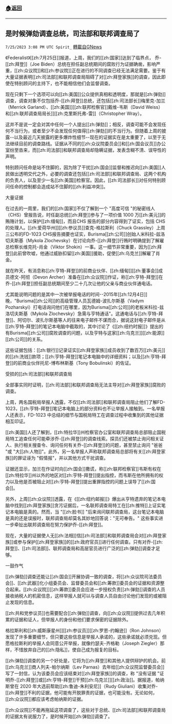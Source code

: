 ###  [:house:返回](README.md)
---


## 是时候弹劾调查总统，司法部和联邦调查局了
`7/25/2023 3:08 PM UTC Spirit_` [轉載自GNews](https://gnews.org/articles/1486741)


《Federalist》[[zh:7月25日]]报道，上周，我们的[[zh:国家]]达到了临界点， 乔-[[zh:拜登]]（Joe Biden）总统在担任副总统期间的腐败行为证据确凿，影响严重，[[zh:众议院]]和[[zh:参议院]]正在进行的不同调查已经无法满足需要。鉴于有大量证据表明[[zh:司法部]]和联邦调查局阻碍了对[[zh:拜登家族]]的调查，因此即使在特别顾问的主持下，也不能相信他们会监督调查。

现在只剩下一个选项可以向[[zh:美国]]公众提供真相和透明度，那就是[[zh:弹劾]]调查，调查对象不仅包括乔-[[zh:拜登]]总统，还包括[[zh:司法部长]]梅里克-加兰（Merrick Garland）、[[zh:美国]][[zh:联邦检察官]]戴维-韦斯（David Weiss）和[[zh:联邦调查局局长]][[zh:克里斯托弗-雷]]（Christopher Wray）。

这并不是说一定会对其中任何一个人提出[[zh:弹劾]]；相反，调查可能不会发现任何不当行为，或者至少不会发现任何值得[[zh:弹劾]]的不当行为。但随着上周的披露--以及最近几天披露的更多爆炸性细节--现在的证据实在是太重要了，以至于无法继续目前的调查路线。证据从不同的[[zh:众议院委员会]]和[[zh:国会议员]]办公室纷至沓来，而[[zh:司法部]]和联邦调查局却隐瞒证据，发表含糊不清、误导性的声明。

特别顾问任命是站不住脚的，因为除了干扰[[zh:国会]]监督和推迟向[[zh:美国]]人民做出透明交代之外，必要的调查还包括[[zh:司法部]]和联邦调查局、这两个机构的负责人，以及至少一名[[zh:美国]]检察官。因此，[[zh:司法部长]]对任何特别顾问任命的控制都会造成站不住脚的[[zh:利益冲突]]。

大量证据

在过去的一周里，我们的[[zh:国家]]不仅了解到一个 "高度可信 "的秘密线人（CHS）曾报告说，时任副总统[[zh:拜登]]参与了一项价值 1000 万[[zh:美元]]的贿赂计划，以保护[[zh:缅甸]]，而且CHS 报告的部分内容得到了证实，包括 CHS 的处理人。[[zh:爱荷华州]][[zh:参议员]]查克-格拉斯利（Chuck Grassley）上周三公布的FD-1023 CHS报告摘要也证实，Burisma[[zh:公司]]创始人米科拉-兹洛切夫斯基（Mykola Zlochevsky）在讨论向乔-[[zh:拜登]]行贿时明确提到了解雇总检察长维克托-肖金（Viktor Shokin）一事。这一细节非常重要，因为[[zh:拜登]]此前曾吹嘘，他通过威胁扣留[[zh:美国]]援助，促使[[zh:乌克兰]]解雇了肖金。

就在昨天，有消息称[[zh:亨特-拜登]]的前商业伙伴、[[zh:缅甸]][[zh:董事会]]成员德文-阿彻（Devon Archer）准备在[[zh:众议院]]作证，称[[zh:亨特-拜登]]在乔-[[zh:拜登]]担任副总统期间至少二十几次让他的父亲与商业伙伴通电话。

尤其能说明问题的是其中一次被举报电话的时间--2015年[[zh:12月4日]]晚，"Burisma[[zh:公司]]的高级管理人员瓦德姆-波扎尔斯基（Vadym Pozharskyi）打电话询问他们在哪里，因为Burisma[[zh:公司]]的老板米科拉-兹洛切夫斯基（Mykola Zlochevsky）急需与亨特通话"。这通电话与[[zh:亨特-拜登]]、阿切尔、波扎尔斯基等人的往来电子邮件不谋而合，据说这封电子邮件是从[[zh:亨特-拜登]]的笔记本电脑中截取的，其中讨论了《[[zh:纽约时报]]》提出的有Burisma[[zh:公司]]腐败调查的问题，以及亨特与这家[[zh:乌克兰]][[zh:能源]][[zh:公司]]的关系。

这些证据包括：[[zh:银行]]记录证实[[zh:拜登家族]]成员收到了数百万[[zh:美元]]的[[zh:洗钱]]款项；[[zh:亨特-拜登]]笔记本电脑中的详细资料；以及[[zh:亨特-拜登]]的前商业伙伴托尼-博布林斯基（Tony Bobulinski）的佐证。

受损的[[zh:司法部]]和联邦调查局

全部事实同时证明，[[zh:司法部]]和联邦调查局无法主导对[[zh:拜登家族]]腐败的调查。

上周，两名国税局举报人透露，不仅[[zh:司法部]]和联邦调查局阻止他们了解FD-1023，[[zh:亨特-拜登]]笔记本电脑上的部分资料也不让举报人接触到。一名举报人还表示，FD-1023 中总结的细节与国税局特工在调查过程中收集到的其他证据相互印证。

[[zh:美国]]人还了解到，[[zh:特拉华]]州检察官办公室和联邦调查局总部阻止国税局特工追查任何可能牵涉乔-[[zh:拜登]]的调查线索。探员们还被禁止询问相关证人、执行相关搜查令、询问任何有关乔-[[zh:拜登]]的问题，甚至禁止询问 "爸爸 "或 "大[[zh:人物]]"。此外，另一名举报人声称联邦调查局总部将有关[[zh:拜登家族]]的罪证诬为 "假情报"，并以其他方式干扰调查。

证据还显示，加兰在作证时向[[zh:国会]]撒谎，称[[zh:联邦检察官]]韦斯有权在[[zh:特拉华]]州以外的地区对[[zh:亨特-拜登]]提出指控，而韦斯在他所拥有的权力以及他是否被阻止对[[zh:亨特-拜登]]提出重罪指控的问题上误导了[[zh:国会]]。

另外，上周[[zh:众议院]]透露，在《[[zh:纽约邮报]]》爆出从亨特遗弃的笔记本电脑中找到[[zh:拜登家族]]贪污证据后，一名联邦调查局特工在[[zh:推特]]上证实笔记本电脑是真的。然而，当 "[[zh:脸书]] "后来询问联邦调查局，这台笔记本电脑是真的还是误报时，联邦调查局却莫名其妙地回答说："无可奉告。" 这些事实进一步牵扯出联邦调查局在努力保护乔-[[zh:拜登]]。

现在，大量的证据使人无[[zh:法相]]信[[zh:司法部]]和联邦调查局会对[[zh:拜登家族]]或参与保护[[zh:拜登家族]]的[[zh:政府官员]]进行任何调查。只有对乔-[[zh:拜登]]、[[zh:司法部]]、联邦调查局和高层官员进行广泛的[[zh:弹劾]]调查才足够。

一鼓作气

[[zh:弹劾]]调查还能让[[zh:国会]]开展协调一致的调查，将[[zh:众议院司法委员会]]、[[zh:武器]]化小组委员会、监督委员会和[[zh:筹款]]委员会的证据和资源整合起来。[[zh:众议院]][[zh:筹款]]委员会应进一步授权负责[[zh:弹劾]]调查的人员接收纳税人的机密信息，这样举报人就可以与调查人员自由讨论他们发现的或被阻止发现的信息。

[[zh:共和党参议员]]也需要配合[[zh:弹劾]]调查，向[[zh:众议院]]提供过去几年积累的证据和证人，但举报人的身份和他们要求保密的证据除外。

格拉斯利和[[zh:威斯康星州]][[zh:参议员]][[zh:罗恩-约翰逊]]（Ron Johnson）发现了许多重要细节，但只要这些信息是举报人承诺的，这些承诺就必须兑现。但愿格拉斯利的举报人会同意公开举报，就像约瑟夫-齐格勒（Joseph Ziegler）那样，不惜放弃自己的[[zh:隐私]]，使自己成为报复的目标。

[[zh:弹劾]]调查的另一个好处是，它将为[[zh:拜登]]和其他人提供辩护的机会。前[[zh:乌克兰]]商人列夫-帕尔纳斯（Lev Parnas）去年给[[zh:众议院监督委员会]]写了一封信，认为该委员会应该结束对[[zh:拜登家族]]的调查，称 "没有证据 "证明乔-[[zh:拜登]]或[[zh:亨特-拜登]]干预[[zh:乌克兰]][[zh:政治]]。据报道，帕纳斯曾在 2020 年大选前帮助[[zh:鲁迪-朱利安尼]]（Rudy Giuliani）收集对乔-[[zh:拜登]]不利的证据，他可能有开脱罪责的证据，也可能没有。无论如何，[[zh:众议院]]都应该考虑帕纳斯的证据。

[[zh:众议院]]不能再拖延这项调查了，这些对于总统、[[zh:司法部]]和联邦调查局的证据太有说服力了，是时候开始[[zh:弹劾]]调查了。


